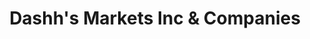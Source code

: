 ---
title: "Dashh's Markets Inc & Companies"
url: /buffalo/dashhs-markets-inc-und-companies/
shop: Supermarkt
---
